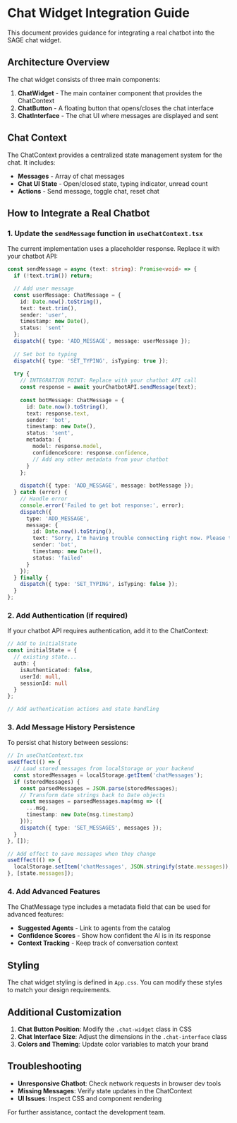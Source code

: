 # Chat Widget Integration Guide

This document provides guidance for integrating a real chatbot into the SAGE chat widget.

## Architecture Overview

The chat widget consists of three main components:
1. **ChatWidget** - The main container component that provides the ChatContext
2. **ChatButton** - A floating button that opens/closes the chat interface
3. **ChatInterface** - The chat UI where messages are displayed and sent

## Chat Context

The ChatContext provides a centralized state management system for the chat. It includes:

- **Messages** - Array of chat messages
- **Chat UI State** - Open/closed state, typing indicator, unread count
- **Actions** - Send message, toggle chat, reset chat

## How to Integrate a Real Chatbot

### 1. Update the `sendMessage` function in `useChatContext.tsx`

The current implementation uses a placeholder response. Replace it with your chatbot API:

```typescript
const sendMessage = async (text: string): Promise<void> => {
  if (!text.trim()) return;

  // Add user message
  const userMessage: ChatMessage = {
    id: Date.now().toString(),
    text: text.trim(),
    sender: 'user',
    timestamp: new Date(),
    status: 'sent'
  };
  dispatch({ type: 'ADD_MESSAGE', message: userMessage });
  
  // Set bot to typing
  dispatch({ type: 'SET_TYPING', isTyping: true });
  
  try {
    // INTEGRATION POINT: Replace with your chatbot API call
    const response = await yourChatbotAPI.sendMessage(text);
    
    const botMessage: ChatMessage = {
      id: Date.now().toString(),
      text: response.text,
      sender: 'bot',
      timestamp: new Date(),
      status: 'sent',
      metadata: {
        model: response.model,
        confidenceScore: response.confidence,
        // Add any other metadata from your chatbot
      }
    };
    
    dispatch({ type: 'ADD_MESSAGE', message: botMessage });
  } catch (error) {
    // Handle error
    console.error('Failed to get bot response:', error);
    dispatch({ 
      type: 'ADD_MESSAGE', 
      message: {
        id: Date.now().toString(),
        text: "Sorry, I'm having trouble connecting right now. Please try again later.",
        sender: 'bot',
        timestamp: new Date(),
        status: 'failed'
      } 
    });
  } finally {
    dispatch({ type: 'SET_TYPING', isTyping: false });
  }
};
```

### 2. Add Authentication (if required)

If your chatbot API requires authentication, add it to the ChatContext:

```typescript
// Add to initialState
const initialState = {
  // existing state...
  auth: {
    isAuthenticated: false,
    userId: null,
    sessionId: null
  }
};

// Add authentication actions and state handling
```

### 3. Add Message History Persistence

To persist chat history between sessions:

```typescript
// In useChatContext.tsx
useEffect(() => {
  // Load stored messages from localStorage or your backend
  const storedMessages = localStorage.getItem('chatMessages');
  if (storedMessages) {
    const parsedMessages = JSON.parse(storedMessages);
    // Transform date strings back to Date objects
    const messages = parsedMessages.map(msg => ({
      ...msg,
      timestamp: new Date(msg.timestamp)
    }));
    dispatch({ type: 'SET_MESSAGES', messages });
  }
}, []);

// Add effect to save messages when they change
useEffect(() => {
  localStorage.setItem('chatMessages', JSON.stringify(state.messages));
}, [state.messages]);
```

### 4. Add Advanced Features

The ChatMessage type includes a metadata field that can be used for advanced features:

- **Suggested Agents** - Link to agents from the catalog
- **Confidence Scores** - Show how confident the AI is in its response
- **Context Tracking** - Keep track of conversation context

## Styling

The chat widget styling is defined in `App.css`. You can modify these styles to match your design requirements.

## Additional Customization

1. **Chat Button Position**: Modify the `.chat-widget` class in CSS
2. **Chat Interface Size**: Adjust the dimensions in the `.chat-interface` class
3. **Colors and Theming**: Update color variables to match your brand

## Troubleshooting

- **Unresponsive Chatbot**: Check network requests in browser dev tools
- **Missing Messages**: Verify state updates in the ChatContext
- **UI Issues**: Inspect CSS and component rendering

For further assistance, contact the development team.
